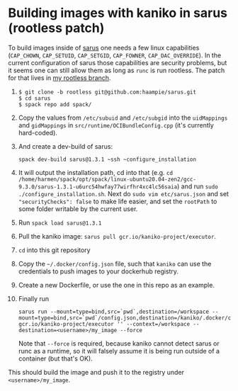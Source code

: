 # Building images with kaniko in sarus (rootless patch)

To build images inside of [sarus](https://github.com/eth-cscsc/sarus) one needs a few linux capabilities (`CAP_CHOWN`, `CAP_SETUID`, `CAP_SETGID`, `CAP_FOWNER`, `CAP_DAC_OVERRIDE`). In the current configuration of sarus those capabilities are security problems, but it seems one can still allow them as long as `runc` is run rootless. The patch for that lives in [my rootless branch](https://github.com/haampie/sarus/tree/rootless).

1. ```
   $ git clone -b rootless git@github.com:haampie/sarus.git
   $ cd sarus
   $ spack repo add spack/
   ```
2. Copy the values from `/etc/subuid` and `/etc/subgid` into the `uidMappings` and `gidMappings` in `src/runtime/OCIBundleConfig.cpp` (it's currently hard-coded).
3. And create a dev-build of sarus:
   ```
   spack dev-build sarus@1.3.1 ~ssh ~configure_installation
   ```
4. It will output the installation path, cd into that (e.g. `cd /home/harmen/spack/opt/spack/linux-ubuntu20.04-zen2/gcc-9.3.0/sarus-1.3.1-u6urc54hwfay77wirfhr4xc4lc56saia`) and run `sudo ./configure_installation.sh`. Next do `sudo vim etc/sarus.json` and set `"securityChecks": false` to make life easier, and set the `rootPath` to some folder writable by the current user.
5. Run `spack load sarus@1.3.1`

6. Pull the kaniko image: `sarus pull gcr.io/kaniko-project/executor`.

7. `cd` into this git repository
8. Copy the `~/.docker/config.json` file, such that `kaniko` can use the credentials to push images to your dockerhub registry.
9. Create a new Dockerfile, or use the one in this repo as an example.
10. Finally run 
    ```
    sarus run --mount=type=bind,src=`pwd`,destination=/workspace --mount=type=bind,src=`pwd`/config.json,destination=/kaniko/.docker/config.json gcr.io/kaniko-project/executor '' --context=/workspace --destination=<username>/my_image --force
    ```
    Note that `--force` is required, because kaniko cannot detect sarus or runc as a runtime, so it will falsely assume it is being run outside of a container (but that's OK).

This should build the image and push it to the registry under `<username>/my_image`.

